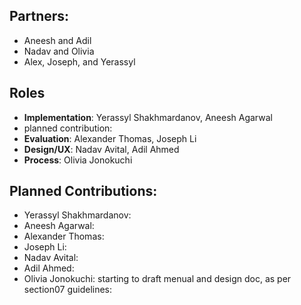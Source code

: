 ## Partners: 
- Aneesh and Adil
- Nadav and Olivia
- Alex, Joseph, and Yerassyl

## Roles
- **Implementation**: Yerassyl Shakhmardanov, Aneesh Agarwal
-   planned contribution: 
- **Evaluation**: Alexander Thomas, Joseph Li
- **Design/UX**: Nadav Avital, Adil Ahmed
- **Process**: Olivia Jonokuchi

## Planned Contributions:
- Yerassyl Shakhmardanov:
- Aneesh Agarwal:
- Alexander Thomas:
- Joseph Li:
- Nadav Avital:
- Adil Ahmed:
- Olivia Jonokuchi: starting to draft menual and design doc, as per section07 guidelines: 
